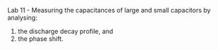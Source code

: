 Lab 11 - Measuring the capacitances of large and small capacitors by analysing:
1) the discharge decay profile, and
2) the phase shift. 
